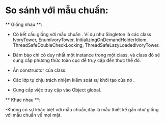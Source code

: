 # So sánh với mẫu chuẩn:

** Giống nhau **:
- Có kết cấu giống với mẫu chuẩn . Ví dụ như Singleton là các class  IvoryTower, EnumIvoryTower, InitializingOnDemandHolderIdiom, ThreadSafeDoubleCheckLocking, ThreadSafeLazyLoadedIvoryTower.

- Đảm bảo chỉ có duy nhất một instance trong một class, và class đó sẽ cung cấp phương thức toàn cục để truy cập đến thực thể đó.

- Ẩn constructor của class.

- Các lớp tự chịu trách nhiệm kiểm soát sự khởi tạo của nó .

- Cung cấp việc truy cập vào Object global.

** Khác nhau **:

-Không có sự khác biệt với mẫu chuẩn,đây là mẫu thiết kế gần như giống với mẫu chuẩn về mọi mặt.
